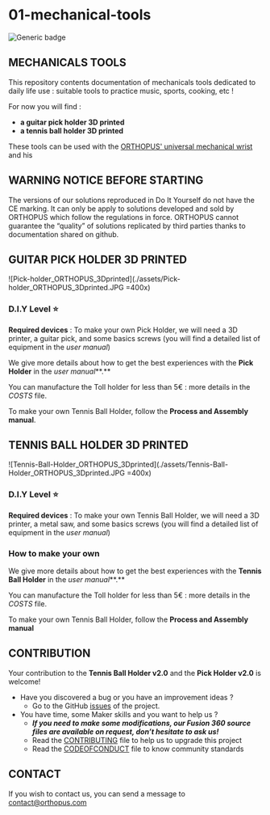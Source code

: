 # 01-mechanical-tools

![Generic badge](https://img.shields.io/badge/CE_Mark-NO-critical.svg)

## MECHANICALS TOOLS

This repository contents documentation of mechanicals tools dedicated to daily life use : suitable tools to practice music, sports, cooking, etc !

For now you will find : 

- **a guitar pick holder 3D printed**
- **a tennis ball holder 3D printed** 

These tools can be used with the [ORTHOPUS' universal mechanical wrist](https://github.com/orthopus/01-wrist) and his 



## WARNING NOTICE BEFORE STARTING

The versions of our solutions reproduced in Do It Yourself do not have the CE marking. It can only be apply to solutions developed and sold by ORTHOPUS which follow the regulations in force.
ORTHOPUS cannot guarantee the “quality” of solutions replicated by third parties thanks to documentation shared on github.



## GUITAR PICK HOLDER 3D PRINTED

![Pick-holder_ORTHOPUS_3Dprinted](./assets/Pick-holder_ORTHOPUS_3Dprinted.JPG =400x)

### D.I.Y Level **⭐**

**Required devices** : To make your own Pick Holder, we will need a 3D printer, a guitar pick, and some basics screws (you will find a detailed list of equipment in the *user manual*)

We give more details about how to get the best experiences with the **Pick Holder** in the *user manual***.**

You can manufacture the Toll holder for less than 5€ : more details in the *COSTS* file.

To make your own Tennis Ball Holder, follow the **Process and Assembly manual**.



## TENNIS BALL HOLDER 3D PRINTED

![Tennis-Ball-Holder_ORTHOPUS_3Dprinted](./assets/Tennis-Ball-Holder_ORTHOPUS_3Dprinted.JPG =400x)

### D.I.Y Level **⭐**

**Required devices** : To make your own Tennis Ball Holder, we will need a 3D printer, a metal saw, and some basics screws (you will find a detailed list of equipment in the *user manual*)

### How to make your own 

We give more details about how to get the best experiences with the **Tennis Ball Holder** in the *user manual***.**

You can manufacture the Toll holder for less than 5€ : more details in the *COSTS* file.

To make your own Tennis Ball Holder, follow the **Process and Assembly manual**



## CONTRIBUTION

Your contribution to the **Tennis Ball Holder v2.0** and the **Pick Holder v2.0** is welcome!

* Have you discovered a bug or you have an improvement ideas ?
  * Go to the GitHub [issues](https://github.com/orthopus/01-mechanicals-tools/issues) of the project.
* You have time, some Maker skills and you want to help us ?
  * ***If you need to make some modifications, our Fusion 360 source files are available on request, don’t hesitate to ask us!***
  * Read the [CONTRIBUTING](CONTRIBUTING.md) file to help us to upgrade this project
  * Read the [CODEOFCONDUCT](CODEOFCONDUCT.md) file to know community standards



## CONTACT

If you wish to contact us, you can send a message to contact@orthopus.com
